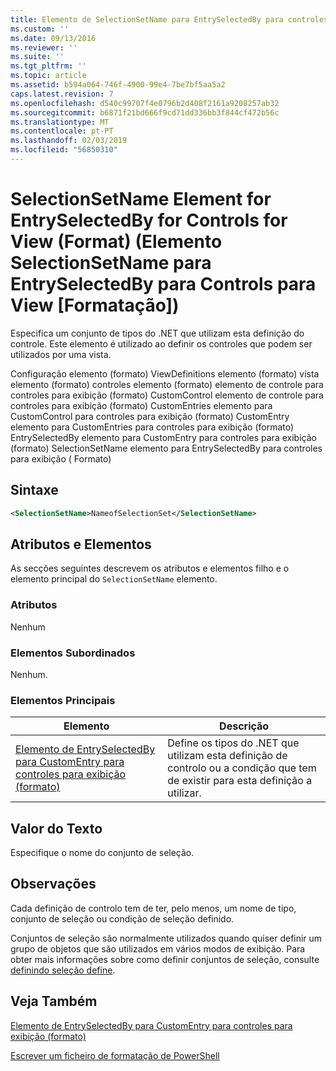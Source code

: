 ```yaml
---
title: Elemento de SelectionSetName para EntrySelectedBy para controles para exibição (formato) | Documentos da Microsoft
ms.custom: ''
ms.date: 09/13/2016
ms.reviewer: ''
ms.suite: ''
ms.tgt_pltfrm: ''
ms.topic: article
ms.assetid: b594a064-746f-4900-99e4-7be7bf5aa5a2
caps.latest.revision: 7
ms.openlocfilehash: d540c99707f4e0796b2d408f2161a9208257ab32
ms.sourcegitcommit: b6871f21bd666f9cd71dd336bb3f844cf472b56c
ms.translationtype: MT
ms.contentlocale: pt-PT
ms.lasthandoff: 02/03/2019
ms.locfileid: "56850310"
---
```

# <a name="selectionsetname-element-for-entryselectedby-for-controls-for-view-format"></a>SelectionSetName Element for EntrySelectedBy for Controls for View (Format) (Elemento SelectionSetName para EntrySelectedBy para Controls para View [Formatação])

Especifica um conjunto de tipos do .NET que utilizam esta definição do controle. Este elemento é utilizado ao definir os controles que podem ser utilizados por uma vista.

Configuração elemento (formato) ViewDefinitions elemento (formato) vista elemento (formato) controles elemento (formato) elemento de controle para controles para exibição (formato) CustomControl elemento de controle para controles para exibição (formato) CustomEntries elemento para CustomControl para controles para exibição (formato) CustomEntry elemento para CustomEntries para controles para exibição (formato) EntrySelectedBy elemento para CustomEntry para controles para exibição (formato) SelectionSetName elemento para EntrySelectedBy para controles para exibição ( Formato)

## <a name="syntax"></a>Sintaxe

```xml
<SelectionSetName>NameofSelectionSet</SelectionSetName>

```

## <a name="attributes-and-elements"></a>Atributos e Elementos

As secções seguintes descrevem os atributos e elementos filho e o elemento principal do `SelectionSetName` elemento.

### <a name="attributes"></a>Atributos

Nenhum

### <a name="child-elements"></a>Elementos Subordinados

Nenhum.

### <a name="parent-elements"></a>Elementos Principais

|Elemento|Descrição|
|-------------|-----------------|
|[Elemento de EntrySelectedBy para CustomEntry para controles para exibição (formato)](./entryselectedby-element-for-customentry-for-controls-for-view-format.md)|Define os tipos do .NET que utilizam esta definição de controlo ou a condição que tem de existir para esta definição a utilizar.|

## <a name="text-value"></a>Valor do Texto

Especifique o nome do conjunto de seleção.

## <a name="remarks"></a>Observações

Cada definição de controlo tem de ter, pelo menos, um nome de tipo, conjunto de seleção ou condição de seleção definido.

Conjuntos de seleção são normalmente utilizados quando quiser definir um grupo de objetos que são utilizados em vários modos de exibição. Para obter mais informações sobre como definir conjuntos de seleção, consulte [definindo seleção define](./defining-selection-sets.md).

## <a name="see-also"></a>Veja Também

[Elemento de EntrySelectedBy para CustomEntry para controles para exibição (formato)](./entryselectedby-element-for-customentry-for-controls-for-view-format.md)

[Escrever um ficheiro de formatação de PowerShell](./writing-a-powershell-formatting-file.md)
